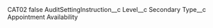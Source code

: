 <?xml version="1.0" encoding="UTF-8"?>
<CustomMetadata xmlns="http://soap.sforce.com/2006/04/metadata" xmlns:xsi="http://www.w3.org/2001/XMLSchema-instance" xmlns:xsd="http://www.w3.org/2001/XMLSchema">
    <label>CAT02</label>
    <protected>false</protected>
    <values>
        <field>AuditSettingInstruction__c</field>
        <value xsi:nil="true"/>
    </values>
    <values>
        <field>Level__c</field>
        <value xsi:type="xsd:string">Secondary</value>
    </values>
    <values>
        <field>Type__c</field>
        <value xsi:type="xsd:string">Appointment Availability</value>
    </values>
</CustomMetadata>
